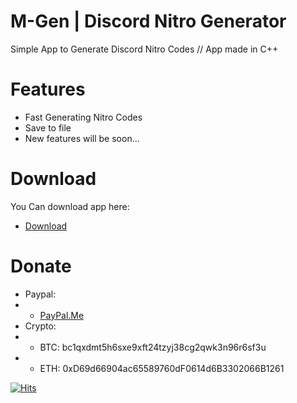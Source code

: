 
# M-Gen | Discord Nitro Generator
Simple App to Generate Discord Nitro Codes // App made in C++

# Features
- Fast Generating Nitro Codes 
- Save to file
- New features will be soon...

# Download
You Can download app here:
- <a href="https://github.com/mrawsky/Discord-Nitro-Generator/releases">Download</a>

# Donate
- Paypal:
- - <a href="https://paypal.me/mallowrecords">PayPal.Me</a>
- Crypto:
- - BTC: bc1qxdmt5h6sxe9xft24tzyj38cg2qwk3n96r6sf3u
- - ETH: 0xD69d66904ac65589760dF0614d6B3302066B1261

[![Hits](https://hits.seeyoufarm.com/api/count/incr/badge.svg?url=https%3A%2F%2Fgithub.com%2Fmrawsky%2FDiscord-Nitro-Generator&count_bg=%2379C83D&title_bg=%23555555&icon=&icon_color=%23E7E7E7&title=hits&edge_flat=false)](https://hits.seeyoufarm.com)